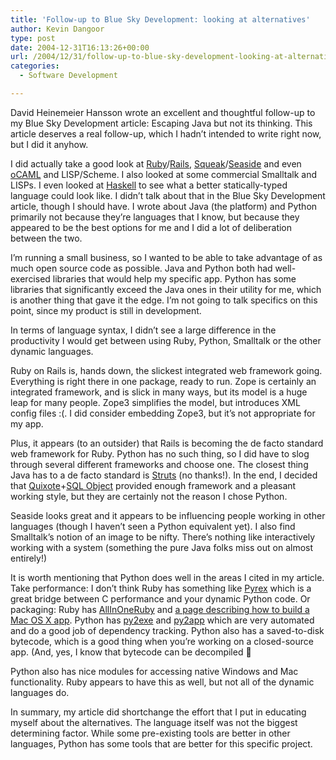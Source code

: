 ```yaml
---
title: 'Follow-up to Blue Sky Development: looking at alternatives'
author: Kevin Dangoor
type: post
date: 2004-12-31T16:13:26+00:00
url: /2004/12/31/follow-up-to-blue-sky-development-looking-at-alternatives/
categories:
  - Software Development

---
```

David Heinemeier Hansson wrote an excellent and thoughtful follow-up to my Blue Sky Development <a />article: Escaping Java but not its thinking</a>. This article deserves a real follow-up, which I hadn&#8217;t intended to write right now, but I did it anyhow.</p> 

I did actually take a good look at [Ruby][1]/[Rails][2], [Squeak][3]/[Seaside][4] and even [oCAML][5] and LISP/Scheme. I also looked at some commercial Smalltalk and LISPs. I even looked at [Haskell][6] to see what a better statically-typed language could look like. I didn&#8217;t talk about that in the Blue Sky Development article, though I should have. I wrote about Java (the platform) and Python primarily not because they&#8217;re languages that I know, but because they appeared to be the best options for me and I did a lot of deliberation between the two.

I&#8217;m running a small business, so I wanted to be able to take advantage of as much open source code as possible. Java and Python both had well-exercised libraries that would help my specific app. Python has some libraries that significantly exceed the Java ones in their utility for me, which is another thing that gave it the edge. I&#8217;m not going to talk specifics on this point, since my product is still in development.

In terms of language syntax, I didn&#8217;t see a large difference in the productivity I would get between using Ruby, Python, Smalltalk or the other dynamic languages.

Ruby on Rails is, hands down, the slickest integrated web framework going. Everything is right there in one package, ready to run. Zope is certainly an integrated framework, and is slick in many ways, but its model is a huge leap for many people. Zope3 simplifies the model, but introduces XML config files :(. I did consider embedding Zope3, but it&#8217;s not appropriate for my app.

Plus, it appears (to an outsider) that Rails is becoming the de facto standard web framework for Ruby. Python has no such thing, so I did have to slog through several different frameworks and choose one. The closest thing Java has to a de facto standard is [Struts][7] (no thanks!). In the end, I decided that [Quixote][8]+[SQL Object][9] provided enough framework and a pleasant working style, but they are certainly not the reason I chose Python.

Seaside looks great and it appears to be influencing people working in other languages (though I haven&#8217;t seen a Python equivalent yet). I also find Smalltalk&#8217;s notion of an image to be nifty. There&#8217;s nothing like interactively working with a system (something the pure Java folks miss out on almost entirely!)

It is worth mentioning that Python does well in the areas I cited in my article. Take performance: I don&#8217;t think Ruby has something like [Pyrex][10] which is a great bridge between C performance and your dynamic Python code. Or packaging: Ruby has [AllInOneRuby][11] and [a page describing how to build a Mac OS X app][12]. Python has [py2exe][13] and [py2app][14] which are very automated and do a good job of dependency tracking. Python also has a saved-to-disk bytecode, which is a good thing when you&#8217;re working on a closed-source app. (And, yes, I know that bytecode can be decompiled 🙂

Python also has nice modules for accessing native Windows and Mac functionality. Ruby appears to have this as well, but not all of the dynamic languages do.

In summary, my article did shortchange the effort that I put in educating myself about the alternatives. The language itself was not the biggest determining factor. While some pre-existing tools are better in other languages, Python has some tools that are better for this specific project.

 [1]: http://www.ruby-lang.org/
 [2]: http://www.rubyonrails.com
 [3]: http://www.squeak.org/
 [4]: http://www.beta4.com/seaside2/
 [5]: http://www.ocaml.org/
 [6]: http://www.haskell.org/
 [7]: http://struts.apache.org/
 [8]: http://www.mems-exchange.org/software/quixote/
 [9]: http://sqlobject.org
 [10]: http://nz.cosc.canterbury.ac.nz/~greg/python/Pyrex/
 [11]: http://www.erikveen.dds.nl/allinoneruby/
 [12]: http://rubygarden.org/ruby?BundleRubyExecutableInMacOSX
 [13]: http://starship.python.net/crew/theller/py2exe/
 [14]: http://pythonmac.org/wiki/py2app